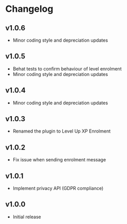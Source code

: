 Changelog
=========

v1.0.6
------

- Minor coding style and depreciation updates

v1.0.5
------

- Behat tests to confirm behaviour of level enrolment
- Minor coding style and depreciation updates

v1.0.4
------

- Minor coding style and depreciation updates

v1.0.3
------

- Renamed the plugin to Level Up XP Enrolment

v1.0.2
------

- Fix issue when sending enrolment message

v1.0.1
------

- Implement privacy API (GDPR compliance)

v1.0.0
------

- Initial release
